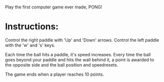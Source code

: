 Play the first computer game ever made, PONG!

# Instructions:

Control the right paddle with 'Up' and 'Down' arrows.
Control the left paddle with the 'w' and 's' keys.

Each time the ball hits a paddle, it's speed increases.
Every time the ball goes beyond your paddle and hits the wall behind it, a point is awarded to the opposite side and the ball position and speedresets.


The game ends when a player reaches 10 points.